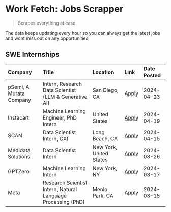 # Work Fetch: Jobs Scrapper
> Scrapes everything at ease

The data keeps updating every hour so you can always get the latest jobs and wont miss out on any opportunities.

## SWE Internships
<!--START_SECTION:workfetch-->
| Company                 | Title                                                        | Location                | Link                                                                                                                                                                                                                                                                         | Date Posted   |
|:------------------------|:-------------------------------------------------------------|:------------------------|:-----------------------------------------------------------------------------------------------------------------------------------------------------------------------------------------------------------------------------------------------------------------------------|:--------------|
| pSemi, A Murata Company | Intern, Research Data Scientist (LLM & Generative AI)        | San Diego, CA           | [Apply](https://www.linkedin.com/jobs/view/intern-research-data-scientist-llm-generative-ai-at-psemi-a-murata-company-3887074168?position=4&pageNum=0&refId=74uEhKFZgyBoijrcDleRVQ%3D%3D&trackingId=MXtuPhmpv2Km3ua%2FliEfqQ%3D%3D&trk=public_jobs_jserp-result_search-card) | 2024-04-23    |
| Instacart               | Machine Learning Engineer, PhD Intern                        | United States           | [Apply](https://www.linkedin.com/jobs/view/machine-learning-engineer-phd-intern-at-instacart-3901991739?position=2&pageNum=0&refId=74uEhKFZgyBoijrcDleRVQ%3D%3D&trackingId=NU5c6HKuN4DBjwWLldbZGA%3D%3D&trk=public_jobs_jserp-result_search-card)                            | 2024-04-19    |
| SCAN                    | Data Scientist Intern, CXI                                   | Long Beach, CA          | [Apply](https://www.linkedin.com/jobs/view/data-scientist-intern-cxi-at-scan-3899690492?position=9&pageNum=0&refId=74uEhKFZgyBoijrcDleRVQ%3D%3D&trackingId=CYisabOETk1Pl%2BHDFoJ6dA%3D%3D&trk=public_jobs_jserp-result_search-card)                                          | 2024-04-15    |
| Medidata Solutions      | Data Scientist Intern                                        | New York, United States | [Apply](https://www.linkedin.com/jobs/view/data-scientist-intern-at-medidata-solutions-3810253704?position=8&pageNum=0&refId=74uEhKFZgyBoijrcDleRVQ%3D%3D&trackingId=8jfJ2HpQy4gDMt4lW5ajKw%3D%3D&trk=public_jobs_jserp-result_search-card)                                  | 2024-03-26    |
| GPTZero                 | Machine Learning Intern                                      | New York, NY            | [Apply](https://www.linkedin.com/jobs/view/machine-learning-intern-at-gptzero-3860723963?position=7&pageNum=0&refId=74uEhKFZgyBoijrcDleRVQ%3D%3D&trackingId=%2F0ABm6Mu1eWhlcqJcG4G%2BA%3D%3D&trk=public_jobs_jserp-result_search-card)                                       | 2024-03-17    |
| Meta                    | Research Scientist Intern, Natural Language Processing (PhD) | Menlo Park, CA          | [Apply](https://www.linkedin.com/jobs/view/research-scientist-intern-natural-language-processing-phd-at-meta-3858718375?position=10&pageNum=0&refId=74uEhKFZgyBoijrcDleRVQ%3D%3D&trackingId=tYbOklvbr6A7Qgp9sDjvwQ%3D%3D&trk=public_jobs_jserp-result_search-card)           | 2024-03-15    |
<!--END_SECTION:workfetch-->
